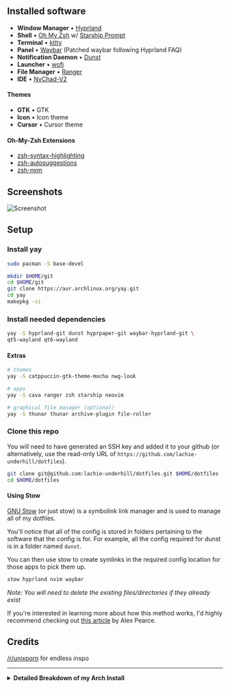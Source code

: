 ## Installed software

* **Window Manager** • [Hyprland](https://hyprland.org/)
* **Shell** • [Oh My Zsh](https://ohmyz.sh/) w/ [Starship Prompt](https://starship.rs/)
* **Terminal** • [kitty](https://sw.kovidgoyal.net/kitty/)
* **Panel** • [Waybar](https://aur.archlinux.org/packages/waybar-hyprland-git) (Patched waybar following Hyprland FAQ)
* **Notification Daemon** • [Dunst](https://github.com/dunst-project/dunst)
* **Launcher** • [wofi](https://hg.sr.ht/~scoopta/wofi)
* **File Manager** • [Ranger](https://github.com/ranger/ranger)
* **IDE** • [NvChad-V2](https://github.com/NvChad/NvChad)

#### Themes
* **GTK** • GTK
* **Icon** • Icon theme
* **Cursor** • Cursor theme

#### Oh-My-Zsh Extensions
* [zsh-syntax-highlighting](https://github.com/zsh-users/zsh-syntax-highlighting)
* [zsh-autosuggestions](https://github.com/zsh-users/zsh-autosuggestions)
* [zsh-nvm](https://github.com/lukechilds/zsh-nvm)

## Screenshots
![Screenshot](assets/screenshot.png)

## Setup

### Install yay

```sh
sudo pacman -S base-devel
```

```sh
mkdir $HOME/git
cd $HOME/git
git clone https://aur.archlinux.org/yay.git
cd yay
makepkg -si
```
### Install needed dependencies

```sh
yay -S hyprland-git dunst hyprpaper-git waybar-hyprland-git \
qt5-wayland qt6-wayland 
```

#### Extras

```sh
# themes
yay -S catppuccin-gtk-theme-mocha nwg-look 

# apps
yay -S cava ranger zsh starship neovim

# graphical file manager (optional)
yay -S thunar thunar archive-plugin file-roller
```

### Clone this repo

You will need to have generated an SSH key and added it to your github (or alternatively, use the read-only URL of `https://github.com/lachie-underhill/dotfiles`).

```sh
git clone git@github.com:lachie-underhill/dotfiles.git $HOME/dotfiles
cd $HOME/dotfiles
```

#### Using Stow

[GNU Stow](https://www.gnu.org/software/stow/) (or just stow) is a symbolink link manager and is used to manage all of my dotfiles.

You'll notice that all of the config is stored in folders pertaining to the software that the config is for. For example, all the config required for dunst is in a folder named `dunst`.

You can then use stow to create symlinks in the required config location for those apps to pick them up.

```sh
stow hyprland nvim waybar
```

*Note: You will need to delete the existing files/directories if they already exist*

If you're interested in learning more about how this method works, I'd highly recommend checking out [this article](https://alexpearce.me/2016/02/managing-dotfiles-with-stow/) by Alex Pearce.

## Credits

[/r/unixporn](https://reddit.com/r/unixporn) for endless inspo

---

<details>

<summary><b>Detailed Breakdown of my Arch Install</b></summary>

#### Disclaimer

If you're not me, you probably don't need to be reading this. I mainly just wanted to have this process documented so I don't have to keep rediscovering solutions to problems I've already solved.

If you aren't me and you're just curious, keep reading! Don't expect this to make much sense or even be up to date though. You can think of this as a highly opinionated version of the [Arch Installation Guide](https://wiki.archlinux.org/title/installation_guide).

### Pre-Requisites

1. Have an Arch ISO on a USB (w/ [Ventoy](https://www.ventoy.net/en/index.html) or [RUFUS](https://rufus.ie/))
2. Boot into said USB
3. Connect to the internet ([iwctl docs](https://wiki.archlinux.org/title/Iwd#iwctl) for Wi-Fi)

### Disk Partitioning

It is assumed you already have an empty drive, or a drive with unallocated space to be used for this installation.

All instructions will be assuming an install on `/dev/sda`. Modify where required if using a different disk.

Using whatever paritioning tool you like (fdisk, gdisk etc.), you will need two partitions:

1. EFI partition on the boot drive (will already exist if dual-booting with Windows)
	* Will most likely be `/dev/sda1`
	* 100MB is fine, but if it's feasible, create with 512MB
	* Fat32 format (`mkfs.fat -F 32 /dev/sda1`)
2. Root partition
	* EXT4 format (`mkfs.ext4 /dev/sda2`)

You can create an additional Home Partition (`ext4`) to use for your `/home` directory if you like. I'm sure there's a good reason to do this, but I haven't ever felt the need.

### Optimise mirrorlist

Pacman uses something called the mirrorlist, which defines where to pull packages from when downloading. The default mirrorlist will most likely be quite slow, sometimes to the point of downloads timing out. We can use a tool called `reflector` to optimise this mirrorlist to ensure fast downloads.

```sh
pacman -Syy
pacman -S reflector
cp /etc/pacman.d/mirrorlist /etc/pacman.d/mirrorlist.bak

reflector -c "Australia" -l 10 --save /etc/pacman.d/mirrorlist
```

### Install Arch Linux

Now on to the fun part - actually installing Arch.

#### Mount partitions

```sh
mount /dev/sda2 /mnt
mount /dev/sda1 /mnt/boot/efi

# optional - if using Home Partition
mount /dev/sda3 /mnt/home
```

#### Pacstrap

Add whatever packages you want to add to your actual Arch installation.

```sh
pacstrap /mnt base linux linux-firmware linux-headers vim git networkmanager
```

#### Generate fstab

We've manually mounted our partitions, but when we reboot these mounts will disappear. Using `genfstab`, we can tell the system to mount these partitions every time.

```sh
genfstab -U /mnt >> /mnt/etc/fstab
```

#### Arch chroot

For the rest of this installation, we'll chroot into our actual install.

```sh
arch-chroot /mnt
```

#### Set Timezone

```sh
# Set timezone
ln -sf /usr/share/zoneinfo/Australia/Brisbane /etc/localtime

# Generate /etc/adjtime
hwclock --systohc
```

#### Localisation

Edit `/etc/locale.gen` and uncomment your locale (eg. `en_AU.UTF-8`), then generate locales.

```sh
locale-gen
echo LANG=en_AU.UTF-8 > /etc/locale.conf
export LANG=en_AU.UTF-8
```

#### Network Configuration

```sh
echo myhostname > /etc/hostname
touch /etc/hosts
```

Edit `/etc/hosts` file to include the following (replace myhostname with the hostname you chose earlier).

```sh
127.0.0.1 localhost
::1		  localhost
127.0.0.1 myhostname
```

```sh
systemctl enable NetworkManager.service
```

#### User Config

```sh
# Set root password
passwd

# Add sudo group
pacman -S sudo
groupadd sudo

# Create user
useradd -m username
passwd username

# Add user to groups
usermod -aG wheel,sudo username
```

Modify visudo file using `visudo` command and uncomment/add the following lines:
```sh
%wheel ALL=(ALL:ALL) ALL
%sudo ALL=(ALL:ALL) NOPASSWD: ALL
```
#### Install Bootloader

It's recommended to install grub now, even if you want to use [REFInd](https://www.rodsbooks.com/refind/) later. REFInd really doesn't like being installed when using the live disk, because the `refind-install` script isn't that smart (or I'm not smart enough to use it properly).

If you missed the step before, make sure the EFI partition is mounted at `/boot/efi`.

```sh
pacman -S grub efibootmgr
grub-install --target=x86_64-efi --bootloader-id=GRUB --efi-directory=/boot/efi
grub-mkconfig -o /boot/grub/grub.cfg
```

#### Reboot

```sh
# Exit chroot environment
exit

# Unmount all partitions
umount -R /mnt

reboot
```

Remove your installation media, and make sure you boot into your new install.

It's recommended to verify you can boot into both Arch and Windows at this point.

#### Install yay
[See above](#install-yay)

#### NVIDIA (optional)

You obviously only need to do this if you have an NVIDIA GPU.

```sh
# Use nvidia-open-dkms if using supported GPU:
# https://github.com/NVIDIA/open-gpu-kernel-modules#compatible-gpus
pacman -S nvidia-dkms
```

In `/etc/mkinitcpio.conf`, add `nvidia nvidia_modeset nvidia_uvm nvidia_drm` to your `MODULES`

```sh
mkinitcpio --config /etc/mkinitcpio.conf --generate /boot/initramfs-custom.img
echo options nvidia-drm modeset=1 > /etc/modprobe.d/nvidia.conf
```

##### Create pacman hook

To avoid the possibility of forgetting to update initramfs after an NVIDIA driver upgrade, add the following to `/etc/pacman.d/hooks/nvidia.hook`:

```sh
[Trigger]
Operation=Install
Operation=Upgrade
Operation=Remove
Type=Package
Target=nvidia-dkms # or nvidia-open-dkms if installed above
Target=linux

[Action]
Description=Update NVIDIA module in initcpio
Depends=mkinitcpio
When=PostTransaction
NeedsTargets
Exec=/bin/sh -c 'while read -r trg; do case $trg in linux) exit 0; esac; done; /usr/bin/mkinitcpio -P'
```

</details>
